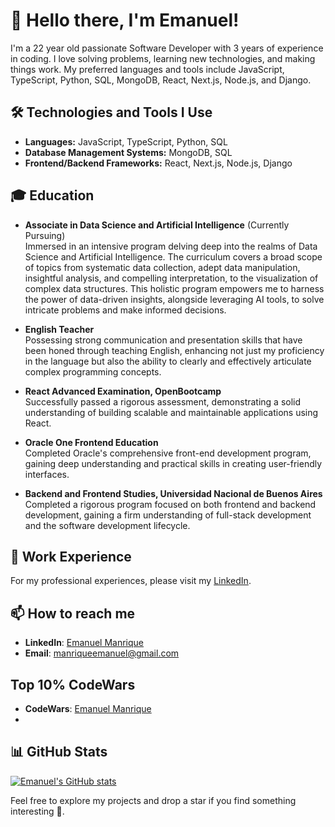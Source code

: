 # 👋 Hello there, I'm Emanuel! 

I'm a 22 year old passionate Software Developer with 3 years of experience in coding. I love solving problems, learning new technologies, and making things work. My preferred languages and tools include JavaScript, TypeScript, Python, SQL, MongoDB, React, Next.js, Node.js, and Django.

## 🛠️ Technologies and Tools I Use 

- **Languages:** JavaScript, TypeScript, Python, SQL
- **Database Management Systems:** MongoDB, SQL
- **Frontend/Backend Frameworks:** React, Next.js, Node.js, Django

## 🎓 Education

- **Associate in Data Science and Artificial Intelligence** (Currently Pursuing)  
Immersed in an intensive program delving deep into the realms of Data Science and Artificial Intelligence. The curriculum covers a broad scope of topics from systematic data collection, adept data manipulation, insightful analysis, and compelling interpretation, to the visualization of complex data structures. This holistic program empowers me to harness the power of data-driven insights, alongside leveraging AI tools, to solve intricate problems and make informed decisions.

- **English Teacher**  
Possessing strong communication and presentation skills that have been honed through teaching English, enhancing not just my proficiency in the language but also the ability to clearly and effectively articulate complex programming concepts.

- **React Advanced Examination, OpenBootcamp**  
Successfully passed a rigorous assessment, demonstrating a solid understanding of building scalable and maintainable applications using React.

- **Oracle One Frontend Education**  
Completed Oracle's comprehensive front-end development program, gaining deep understanding and practical skills in creating user-friendly interfaces.

- **Backend and Frontend Studies, Universidad Nacional de Buenos Aires**  
Completed a rigorous program focused on both frontend and backend development, gaining a firm understanding of full-stack development and the software development lifecycle.

## 💼 Work Experience

For my professional experiences, please visit my [LinkedIn](https://www.linkedin.com/in/emanuel-manrique-dev/).

## 📫 How to reach me 

- **LinkedIn**: [Emanuel Manrique](https://www.linkedin.com/in/emanuel-manrique-dev/)
- **Email**: [manriqueemanuel@gmail.com](mailto:manriqueemanuel@gmail.com)

## Top 10% CodeWars

- **CodeWars**: [Emanuel Manrique](https://www.codewars.com/users/Lu-deng) 
- 
## 📊 GitHub Stats

[![Emanuel's GitHub stats](https://github-readme-stats.vercel.app/api?username=emanuel-manrique&count_private=true)](https://github.com/emanuel-manrique/github-readme-stats)



Feel free to explore my projects and drop a star if you find something interesting 🎈.

 

